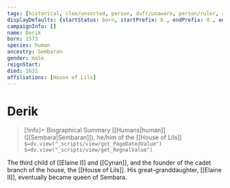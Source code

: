 ```yaml
---
tags: [historical, clee/unsorted, person, dufr/unaware, person/ruler, status/unknown]
displayDefaults: {startStatus: born, startPrefix: b., endPrefix: d., endStatus: died}
campaignInfo: []
name: Derik
born: 1573
species: human
ancestry: Sembaran
gender: male
reignStart:
died: 1633
affiliations: [House of Lils]
---
```

# Derik
>[!info]+ Biographical Summary
>[[Humans|human]]  ([[Sembara|Sembaran]]), he/him of the [[House of Lils]]
>`$=dv.view("_scripts/view/get_PageDatedValue")`
>`$=dv.view("_scripts/view/get_RegnalValue")`

The third child of [[Elaine I]] and [[Cynan]], and the founder of the cadet branch of the house, the [[House of Lils]]. His great-granddaughter, [[Elaine II]], eventually became queen of Sembara.
